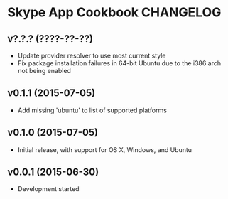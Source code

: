 Skype App Cookbook CHANGELOG
============================

v?.?.? (????-??-??)
-------------------
- Update provider resolver to use most current style
- Fix package installation failures in 64-bit Ubuntu due to the i386 arch not
  being enabled

v0.1.1 (2015-07-05)
-------------------
- Add missing 'ubuntu' to list of supported platforms

v0.1.0 (2015-07-05)
-------------------
- Initial release, with support for OS X, Windows, and Ubuntu

v0.0.1 (2015-06-30)
-------------------
- Development started
